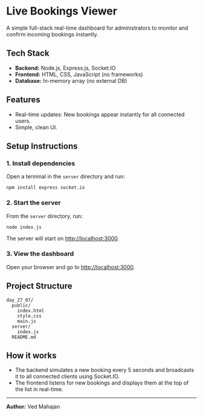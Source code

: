 # Live Bookings Viewer

A simple full-stack real-time dashboard for administrators to monitor and confirm incoming bookings instantly.

## Tech Stack

- **Backend:** Node.js, Express.js, Socket.IO
- **Frontend:** HTML, CSS, JavaScript (no frameworks)
- **Database:** In-memory array (no external DB)

## Features

- Real-time updates: New bookings appear instantly for all connected users.
- Simple, clean UI.

## Setup Instructions

### 1. Install dependencies

Open a terminal in the `server` directory and run:

```
npm install express socket.io
```

### 2. Start the server

From the `server` directory, run:

```
node index.js
```

The server will start on [http://localhost:3000](http://localhost:3000).

### 3. View the dashboard

Open your browser and go to [http://localhost:3000](http://localhost:3000).

## Project Structure

```
day_27_07/
  public/
    index.html
    style.css
    main.js
  server/
    index.js
  README.md
```

## How it works

- The backend simulates a new booking every 5 seconds and broadcasts it to all connected clients using Socket.IO.
- The frontend listens for new bookings and displays them at the top of the list in real-time.

---

**Author:** Ved Mahajan
